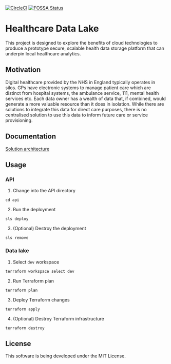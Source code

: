 [![CircleCI](https://circleci.com/gh/spe-uob/HealthcareLakeRepo.svg?style=shield&circle-token=7e5cdbd8560954c827bd8e0368dc7785e6d788f0)](https://app.circleci.com/pipelines/github/spe-uob/HealthcareLakeRepo)
[![FOSSA Status](https://app.fossa.com/api/projects/git%2Bgithub.com%2Fspe-uob%2FHealthcareLakeRepo.svg?type=shield)](https://app.fossa.com/projects/git%2Bgithub.com%2Fspe-uob%2FHealthcareLakeRepo?ref=badge_shield)

# Healthcare Data Lake
This project is designed to explore the benefits of cloud technologies to produce a prototype secure, scalable health data storage platform that can underpin local healthcare analytics.

## Motivation
Digital healthcare provided by the NHS in England typically operates in silos. GPs have electronic systems to manage patient care which are distinct from hospital systems, the ambulance service, 111, mental health services etc. Each data owner has a wealth of data that, if combined, would generate a more valuable resource than it does in isolation. While there are solutions to integrate this data for direct care purposes, there is no centralised solution to use this data to inform future care or service provisioning.

## Documentation
[Solution architecture](../main/docs/solution-architecture.pdf)

## Usage

### API
1. Change into the API directory
```
cd api
```
2. Run the deployment
```
sls deploy
```
3. (Optional) Destroy the deployment
```
sls remove
```

### Data lake
1. Select `dev` workspace
```
terraform workspace select dev
```
2. Run Terraform plan
```
terraform plan
```
3. Deploy Terraform changes
```
terraform apply
```
4. (Optional) Destroy Terraform infrastructure
```
terraform destroy
```
## License
This software is being developed under the MIT License.
